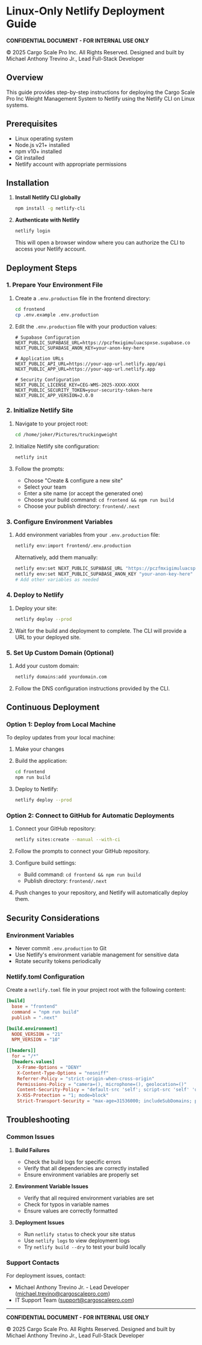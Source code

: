 # Linux-Only Netlify Deployment Guide

**CONFIDENTIAL DOCUMENT - FOR INTERNAL USE ONLY**

© 2025 Cargo Scale Pro Inc. All Rights Reserved.
Designed and built by Michael Anthony Trevino Jr., Lead Full-Stack Developer

## Overview

This guide provides step-by-step instructions for deploying the Cargo Scale Pro Inc Weight Management System to Netlify using the Netlify CLI on Linux systems.

## Prerequisites

- Linux operating system
- Node.js v21+ installed
- npm v10+ installed
- Git installed
- Netlify account with appropriate permissions

## Installation

1. **Install Netlify CLI globally**

   ```bash
   npm install -g netlify-cli
   ```

2. **Authenticate with Netlify**

   ```bash
   netlify login
   ```

   This will open a browser window where you can authorize the CLI to access your Netlify account.

## Deployment Steps

### 1. Prepare Your Environment File

1. Create a `.env.production` file in the frontend directory:

   ```bash
   cd frontend
   cp .env.example .env.production
   ```

2. Edit the `.env.production` file with your production values:

   ```
   # Supabase Configuration
   NEXT_PUBLIC_SUPABASE_URL=https://pczfmxigimuluacspxse.supabase.co
   NEXT_PUBLIC_SUPABASE_ANON_KEY=your-anon-key-here

   # Application URLs
   NEXT_PUBLIC_API_URL=https://your-app-url.netlify.app/api
   NEXT_PUBLIC_APP_URL=https://your-app-url.netlify.app

   # Security Configuration
   NEXT_PUBLIC_LICENSE_KEY=CEG-WMS-2025-XXXX-XXXX
   NEXT_PUBLIC_SECURITY_TOKEN=your-security-token-here
   NEXT_PUBLIC_APP_VERSION=2.0.0
   ```

### 2. Initialize Netlify Site

1. Navigate to your project root:

   ```bash
   cd /home/joker/Pictures/truckingweight
   ```

2. Initialize Netlify site configuration:

   ```bash
   netlify init
   ```

3. Follow the prompts:
   - Choose "Create & configure a new site"
   - Select your team
   - Enter a site name (or accept the generated one)
   - Choose your build command: `cd frontend && npm run build`
   - Choose your publish directory: `frontend/.next`

### 3. Configure Environment Variables

1. Add environment variables from your `.env.production` file:

   ```bash
   netlify env:import frontend/.env.production
   ```

   Alternatively, add them manually:

   ```bash
   netlify env:set NEXT_PUBLIC_SUPABASE_URL "https://pczfmxigimuluacspxse.supabase.co"
   netlify env:set NEXT_PUBLIC_SUPABASE_ANON_KEY "your-anon-key-here"
   # Add other variables as needed
   ```

### 4. Deploy to Netlify

1. Deploy your site:

   ```bash
   netlify deploy --prod
   ```

2. Wait for the build and deployment to complete. The CLI will provide a URL to your deployed site.

### 5. Set Up Custom Domain (Optional)

1. Add your custom domain:

   ```bash
   netlify domains:add yourdomain.com
   ```

2. Follow the DNS configuration instructions provided by the CLI.

## Continuous Deployment

### Option 1: Deploy from Local Machine

To deploy updates from your local machine:

1. Make your changes
2. Build the application:

   ```bash
   cd frontend
   npm run build
   ```

3. Deploy to Netlify:

   ```bash
   netlify deploy --prod
   ```

### Option 2: Connect to GitHub for Automatic Deployments

1. Connect your GitHub repository:

   ```bash
   netlify sites:create --manual --with-ci
   ```

2. Follow the prompts to connect your GitHub repository.

3. Configure build settings:

   - Build command: `cd frontend && npm run build`
   - Publish directory: `frontend/.next`

4. Push changes to your repository, and Netlify will automatically deploy them.

## Security Considerations

### Environment Variables

- Never commit `.env.production` to Git
- Use Netlify's environment variable management for sensitive data
- Rotate security tokens periodically

### Netlify.toml Configuration

Create a `netlify.toml` file in your project root with the following content:

```toml
[build]
  base = "frontend"
  command = "npm run build"
  publish = ".next"

[build.environment]
  NODE_VERSION = "21"
  NPM_VERSION = "10"

[[headers]]
  for = "/*"
  [headers.values]
    X-Frame-Options = "DENY"
    X-Content-Type-Options = "nosniff"
    Referrer-Policy = "strict-origin-when-cross-origin"
    Permissions-Policy = "camera=(), microphone=(), geolocation=()"
    Content-Security-Policy = "default-src 'self'; script-src 'self' 'unsafe-inline' 'unsafe-eval'; style-src 'self' 'unsafe-inline'; img-src 'self' data:; font-src 'self' data:; connect-src 'self' https://pczfmxigimuluacspxse.supabase.co;"
    X-XSS-Protection = "1; mode=block"
    Strict-Transport-Security = "max-age=31536000; includeSubDomains; preload"
```

## Troubleshooting

### Common Issues

1. **Build Failures**

   - Check the build logs for specific errors
   - Verify that all dependencies are correctly installed
   - Ensure environment variables are properly set

2. **Environment Variable Issues**

   - Verify that all required environment variables are set
   - Check for typos in variable names
   - Ensure values are correctly formatted

3. **Deployment Issues**
   - Run `netlify status` to check your site status
   - Use `netlify logs` to view deployment logs
   - Try `netlify build --dry` to test your build locally

### Support Contacts

For deployment issues, contact:

- Michael Anthony Trevino Jr. - Lead Developer (michael.trevino@cargoscalepro.com)
- IT Support Team (support@cargoscalepro.com)

---

**CONFIDENTIAL DOCUMENT - FOR INTERNAL USE ONLY**

© 2025 Cargo Scale Pro. All Rights Reserved.
Designed and built by Michael Anthony Trevino Jr., Lead Full-Stack Developer
